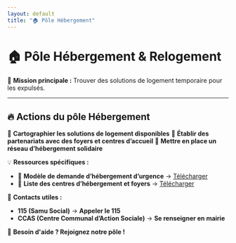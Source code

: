 ```yaml
---
layout: default
title: "🏠 Pôle Hébergement"
---
```

# 🏠 Pôle Hébergement & Relogement

🎯 **Mission principale :**
Trouver des solutions de logement temporaire pour les expulsés.

---

## 🔥 **Actions du pôle Hébergement**
📌 **Cartographier les solutions de logement disponibles**
📌 **Établir des partenariats avec des foyers et centres d’accueil**
📌 **Mettre en place un réseau d’hébergement solidaire**

💡 **Ressources spécifiques :**
- 📄 **Modèle de demande d’hébergement d’urgence** → [Télécharger](#)
- 📝 **Liste des centres d’hébergement et foyers** → [Télécharger](#)

📢 **Contacts utiles :**
- **115 (Samu Social)** → **Appeler le 115**
- **CCAS (Centre Communal d’Action Sociale)** → **Se renseigner en mairie**

📌 **Besoin d'aide ? Rejoignez notre pôle !**

